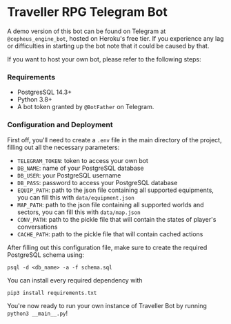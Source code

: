 # Traveller RPG Telegram Bot

A demo version of this bot can be found on Telegram at `@cepheus_engine_bot`, hosted on Heroku's free tier. If you experience any lag or difficulties in starting up the bot note that it could be caused by that.

If you want to host your own bot, please refer to the following steps:

### Requirements

- PostgresSQL 14.3+
- Python 3.8+
- A bot token granted by `@BotFather` on Telegram.

### Configuration and Deployment

First off, you'll need to create a `.env` file in the main directory of the project, filling out all the necessary parameters:

- `TELEGRAM_TOKEN`: token to access your own bot
- `DB_NAME`: name of your PostgreSQL database
- `DB_USER`: your PostgreSQL username
- `DB_PASS`: password to access your PostgreSQL database
- `EQUIP_PATH`: path to the json file containing all supported equipments, you can fill this with `data/equipment.json`
- `MAP_PATH`: path to the json file containing all supported worlds and sectors, you can fill this with `data/map.json`
- `CONV_PATH`: path to the pickle file that will contain the states of player's conversations
- `CACHE_PATH`: path to the pickle file that will contain cached actions

After filling out this configuration file, make sure to create the required PostgreSQL schema using:

```
psql -d <db_name> -a -f schema.sql
```

You can install every required dependency with

```
pip3 install requirements.txt
```

You're now ready to run your own instance of Traveller Bot by running `python3 __main__.py`!